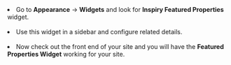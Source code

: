 <li>Go to <strong>Appearance</strong> &rarr; <strong>Widgets</strong> and look for <strong>Inspiry Featured Properties </strong> widget.
<br/>
<img class="light-border" src="assets/realplaces/widgets/4.png" alt=""/>

<li>Use this widget in a sidebar and configure related details.
<br/>
<img class="light-border" src="assets/realplaces/widgets/5.png" alt=""/>

<li>Now check out the front end of your site and you will have the <strong>Featured Properties Widget</strong> working for your site.
<br/>
<img class="light-border" src="assets/realplaces/widgets/6.png" alt=""/>
